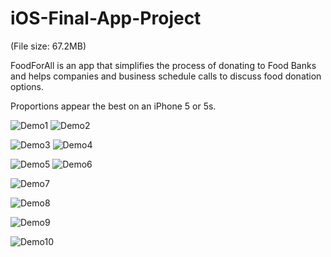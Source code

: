 # iOS-Final-App-Project

(File size: 67.2MB)

FoodForAll is an app that simplifies the process of donating to Food Banks and helps companies and business schedule calls to discuss food donation options.

Proportions appear the best on an iPhone 5 or 5s.

![Demo1](https://cloud.githubusercontent.com/assets/16784983/21475804/d5ca3ba4-cafe-11e6-971a-3240ed96b671.gif "Title")
![Demo2](https://cloud.githubusercontent.com/assets/16784983/21475862/873efcbc-caff-11e6-8922-d6cf2d868165.gif "Title2")

![Demo3](https://cloud.githubusercontent.com/assets/16784983/21475931/43782714-cb00-11e6-960f-573d67503643.gif "Title3")
![Demo4](https://cloud.githubusercontent.com/assets/16784983/21475862/873efcbc-caff-11e6-8922-d6cf2d868165.gif "Title4")

![Demo5](https://cloud.githubusercontent.com/assets/16784983/21475862/873efcbc-caff-11e6-8922-d6cf2d868165.gif "Title5")
![Demo6](https://cloud.githubusercontent.com/assets/16784983/21475862/873efcbc-caff-11e6-8922-d6cf2d868165.gif "Title6")

![Demo7](https://cloud.githubusercontent.com/assets/16784983/21475862/873efcbc-caff-11e6-8922-d6cf2d868165.gif "Title7")

![Demo8](https://cloud.githubusercontent.com/assets/16784983/21475862/873efcbc-caff-11e6-8922-d6cf2d868165.gif "Title8")

![Demo9](https://cloud.githubusercontent.com/assets/16784983/21475862/873efcbc-caff-11e6-8922-d6cf2d868165.gif "Title9")

![Demo10](https://cloud.githubusercontent.com/assets/16784983/21475862/873efcbc-caff-11e6-8922-d6cf2d868165.gif "Title10")




